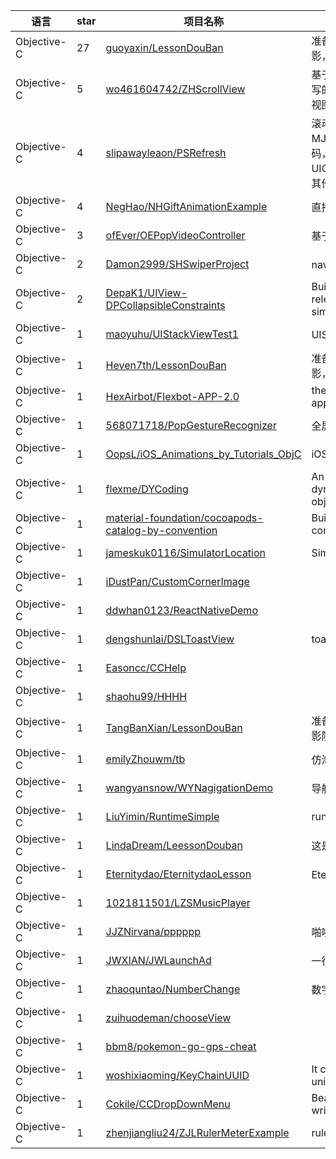 语言|star|项目名称|描述
---|---|---|---
Objective-C|27|[guoyaxin/LessonDouBan](https://github.com/guoyaxin/LessonDouBan)|准备开发一个豆瓣展示项目，具有电影，影院以及活动的功能
Objective-C|5|[wo461604742/ZHScrollView](https://github.com/wo461604742/ZHScrollView)|基于分页视图的一个简单的封装Xib写的 四行代码实现一个简单的分页视图效果
Objective-C|4|[slipawayleaon/PSRefresh](https://github.com/slipawayleaon/PSRefresh)|滚动视图的横向刷新和加载，像MJRefresh一样简单，只需一行代码，支持UIScrollView、UICollectionView、UITableView及其他UIScrollView派生的滚动视图
Objective-C|4|[NegHao/NHGiftAnimationExample](https://github.com/NegHao/NHGiftAnimationExample)|直播类送礼动画<豪华礼物+小礼物>
Objective-C|3|[ofEver/OEPopVideoController](https://github.com/ofEver/OEPopVideoController)|基于GPUImage 微信小视屏
Objective-C|2|[Damon2999/SHSwiperProject](https://github.com/Damon2999/SHSwiperProject)|nav滑动切换viewcontroller
Objective-C|2|[DepaK1/UIView-DPCollapsibleConstraints](https://github.com/DepaK1/UIView-DPCollapsibleConstraints)|Builds to collapse a view and its relevant layout constraints, simulating a "Flow Layout" mode
Objective-C|1|[maoyuhu/UIStackViewTest1](https://github.com/maoyuhu/UIStackViewTest1)|UIStackView 简单应用模拟演示
Objective-C|1|[Heven7th/LessonDouBan](https://github.com/Heven7th/LessonDouBan)|准备开发一个豆瓣展示项目，具有电影，影院以及活动的功能
Objective-C|1|[HexAirbot/Flexbot-APP-2.0](https://github.com/HexAirbot/Flexbot-APP-2.0)|the new version app of flexbot app
Objective-C|1|[568071718/PopGestureRecognizer](https://github.com/568071718/PopGestureRecognizer)|全屏滑动返回实现
Objective-C|1|[OopsL/iOS_Animations_by_Tutorials_ObjC](https://github.com/OopsL/iOS_Animations_by_Tutorials_ObjC)|iOS_Animations_by_Tutorials_ObjC
Objective-C|1|[flexme/DYCoding](https://github.com/flexme/DYCoding)|An objective-c library to dynamically encode/decode objects.
Objective-C|1|[material-foundation/cocoapods-catalog-by-convention](https://github.com/material-foundation/cocoapods-catalog-by-convention)|Build a Catalog application using conventions and CocoaPods
Objective-C|1|[jameskuk0116/SimulatorLocation](https://github.com/jameskuk0116/SimulatorLocation)|SimulatorLocation-iOS
Objective-C|1|[iDustPan/CustomCornerImage](https://github.com/iDustPan/CustomCornerImage)| 
Objective-C|1|[ddwhan0123/ReactNativeDemo](https://github.com/ddwhan0123/ReactNativeDemo)| 
Objective-C|1|[dengshunlai/DSLToastView](https://github.com/dengshunlai/DSLToastView)|toast
Objective-C|1|[Easoncc/CCHelp](https://github.com/Easoncc/CCHelp)| 
Objective-C|1|[shaohu99/HHHH](https://github.com/shaohu99/HHHH)| 
Objective-C|1|[TangBanXian/LessonDouBan](https://github.com/TangBanXian/LessonDouBan)|准备开发豆瓣展示类项目,具有电影.影院.等功能
Objective-C|1|[emilyZhouwm/tb](https://github.com/emilyZhouwm/tb)|仿淘宝商品详情页
Objective-C|1|[wangyansnow/WYNagigationDemo](https://github.com/wangyansnow/WYNagigationDemo)|导航栏的隐藏和显示
Objective-C|1|[LiuYimin/RuntimeSimple](https://github.com/LiuYimin/RuntimeSimple)|runtime
Objective-C|1|[LindaDream/LeessonDouban](https://github.com/LindaDream/LeessonDouban)|这是一个豆瓣项目
Objective-C|1|[Eternitydao/EternitydaoLesson](https://github.com/Eternitydao/EternitydaoLesson)|Eternitydao学习项目
Objective-C|1|[1021811501/LZSMusicPlayer](https://github.com/1021811501/LZSMusicPlayer)| 
Objective-C|1|[JJZNirvana/pppppp](https://github.com/JJZNirvana/pppppp)|啪啪啪啪啪啪
Objective-C|1|[JWXIAN/JWLaunchAd](https://github.com/JWXIAN/JWLaunchAd)|一行代码集成启动页广告图
Objective-C|1|[zhaoquntao/NumberChange](https://github.com/zhaoquntao/NumberChange)|数字动态变化
Objective-C|1|[zuihuodeman/chooseView](https://github.com/zuihuodeman/chooseView)| 
Objective-C|1|[bbm8/pokemon-go-gps-cheat](https://github.com/bbm8/pokemon-go-gps-cheat)| 
Objective-C|1|[woshixiaoming/KeyChainUUID](https://github.com/woshixiaoming/KeyChainUUID)|It can be used for binding device unique identifier
Objective-C|1|[Cokile/CCDropDownMenu](https://github.com/Cokile/CCDropDownMenu)|Beautiful drop down menus, written in Objective-C.
Objective-C|1|[zhenjiangliu24/ZJLRulerMeterExample](https://github.com/zhenjiangliu24/ZJLRulerMeterExample)|ruler view
